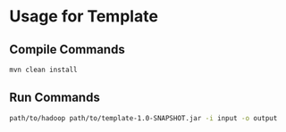 # Usage for Template

## Compile Commands

``` bash
mvn clean install
```

## Run Commands

``` bash
path/to/hadoop path/to/template-1.0-SNAPSHOT.jar -i input -o output
```
